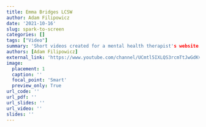 ```yaml
---
title: Emma Bridges LCSW
author: Adam Filipowicz
date: '2021-10-16'
slug: spark-to-screen
categories: []
tags: ["Video"]
summary: 'Short videos created for a mental health therapist's website.'
authors: [Adam Filipowicz]
external_link: 'https://www.youtube.com/channel/UCmtl5IXLQS3rcmTtJwGdKvQ'
image:
  placement: 1
  caption: ''
  focal_point: 'Smart'
  preview_only: True
url_code: ''
url_pdf: ''
url_slides: ''
url_video: ''
slides: ''
---
```

